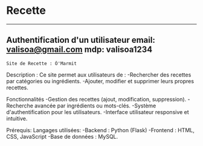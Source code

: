 # Recette
-------------------------------
Authentification d'un utilisateur
email: valisoa@gmail.com
mdp: valisoa1234
-------------------------------
    Site de Recette : Ô'Marmit
Description :
Ce site permet aux utilisateurs de :
    -Rechercher des recettes par catégories ou ingrédients.
    -Ajouter, modifier et supprimer leurs propres recettes.

Fonctionnalités
    -Gestion des recettes (ajout, modification, suppression).
    -Recherche avancée par ingrédients ou mots-clés.
    -Système d'authentification pour les utilisateurs.
    -Interface utilisateur responsive et intuitive.

Prérequis:
Langages utilisées:
    -Backend : Python (Flask)
    -Frontend : HTML, CSS, JavaScript 
    -Base de données : MySQL.


